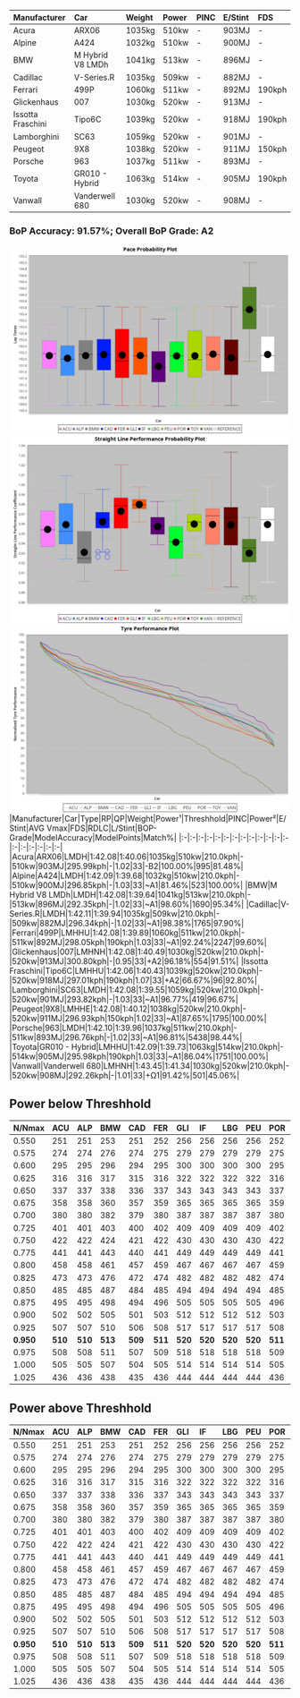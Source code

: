 |Manufacturer|Car|Weight|Power|PINC|E/Stint|FDS|
|:-|:-|:-|:-|:-|:-|:-|
|Acura|ARX06|1035kg|510kw|-|903MJ|-|
|Alpine|A424|1032kg|510kw|-|900MJ|-|
|BMW|M Hybrid V8 LMDh|1041kg|513kw|-|896MJ|-|
|Cadillac|V-Series.R|1035kg|509kw|-|882MJ|-|
|Ferrari|499P|1060kg|511kw|-|892MJ|190kph|
|Glickenhaus|007|1030kg|520kw|-|913MJ|-|
|Issotta Fraschini|Tipo6C|1039kg|520kw|-|918MJ|190kph|
|Lamborghini|SC63|1059kg|520kw|-|901MJ|-|
|Peugeot|9X8|1038kg|520kw|-|911MJ|150kph|
|Porsche|963|1037kg|511kw|-|893MJ|-|
|Toyota|GR010 - Hybrid|1063kg|514kw|-|905MJ|190kph|
|Vanwall|Vanderwell 680|1030kg|520kw|-|908MJ|-|

### BoP Accuracy: 91.57%; Overall BoP Grade: A2
![PACECHART](./IMG/AUTO.png)
![STRAIGHTLINEPERFORMANCECHART](./IMG/AUTO_sp.png)
![TYREPERFORMANCECHART](./IMG/AUTO_tw.png)
|Manufacturer|Car|Type|RP|QP|Weight|Power¹|Threshhold|PINC|Power²|E/Stint|AVG Vmax|FDS|RDLC|L/Stint|BOP-Grade|ModelAccuracy|ModelPoints|Match%|
|:-|:-|:-|:-|:-|:-|:-|:-|:-|:-|:-|:-|:-|:-|:-|:-|:-|:-|:-|
|Acura|ARX06|LMDH|1:42.08|1:40.06|1035kg|510kw|210.0kph|-|510kw|903MJ|295.99kph|-|1.02|33|-B2|100.00%|995|81.48%|
|Alpine|A424|LMDH|1:42.09|1:39.68|1032kg|510kw|210.0kph|-|510kw|900MJ|296.85kph|-|1.03|33|~A1|81.46%|523|100.00%|
|BMW|M Hybrid V8 LMDh|LMDH|1:42.08|1:39.64|1041kg|513kw|210.0kph|-|513kw|896MJ|292.35kph|-|1.02|33|~A1|98.60%|1690|95.34%|
|Cadillac|V-Series.R|LMDH|1:42.11|1:39.94|1035kg|509kw|210.0kph|-|509kw|882MJ|296.34kph|-|1.02|33|~A1|98.38%|1765|97.90%|
|Ferrari|499P|LMHHU|1:42.08|1:39.89|1060kg|511kw|210.0kph|-|511kw|892MJ|298.05kph|190kph|1.03|33|~A1|92.24%|2247|99.60%|
|Glickenhaus|007|LMHNH|1:42.08|1:40.49|1030kg|520kw|210.0kph|-|520kw|913MJ|300.80kph|-|0.95|33|+A2|96.18%|554|91.51%|
|Issotta Fraschini|Tipo6C|LMHHU|1:42.06|1:40.43|1039kg|520kw|210.0kph|-|520kw|918MJ|297.01kph|190kph|1.07|33|+A2|66.67%|96|92.80%|
|Lamborghini|SC63|LMDH|1:42.08|1:39.55|1059kg|520kw|210.0kph|-|520kw|901MJ|293.82kph|-|1.03|33|~A1|96.77%|419|96.67%|
|Peugeot|9X8|LMHHE|1:42.08|1:40.12|1038kg|520kw|210.0kph|-|520kw|911MJ|296.93kph|150kph|1.02|33|~A1|87.65%|1795|100.00%|
|Porsche|963|LMDH|1:42.10|1:39.96|1037kg|511kw|210.0kph|-|511kw|893MJ|296.76kph|-|1.02|33|~A1|96.81%|5438|98.44%|
|Toyota|GR010 - Hybrid|LMHHU|1:42.09|1:39.73|1063kg|514kw|210.0kph|-|514kw|905MJ|295.98kph|190kph|1.03|33|~A1|86.04%|1751|100.00%|
|Vanwall|Vanderwell 680|LMHNH|1:43.45|1:41.34|1030kg|520kw|210.0kph|-|520kw|908MJ|292.26kph|-|1.01|33|+Ω1|91.42%|501|45.06%|

## Power below Threshhold
|N/Nmax|ACU|ALP|BMW|CAD|FER|GLI|IF|LBG|PEU|POR|TOY|VAN|
|:-|:-|:-|:-|:-|:-|:-|:-|:-|:-|:-|:-|:-|
|0.550|251|251|253|251|252|256|256|256|256|252|253|256|
|0.575|274|274|276|274|275|279|279|279|279|275|276|279|
|0.600|295|295|296|294|295|300|300|300|300|295|297|300|
|0.625|316|316|317|315|316|322|322|322|322|316|318|322|
|0.650|337|337|338|336|337|343|343|343|343|337|339|343|
|0.675|358|358|360|357|359|365|365|365|365|359|361|365|
|0.700|380|380|382|379|380|387|387|387|387|380|383|387|
|0.725|401|401|403|400|402|409|409|409|409|402|404|409|
|0.750|422|422|424|421|422|430|430|430|430|422|425|430|
|0.775|441|441|443|440|441|449|449|449|449|441|444|449|
|0.800|458|458|461|457|459|467|467|467|467|459|462|467|
|0.825|473|473|476|472|474|482|482|482|482|474|477|482|
|0.850|485|485|487|484|485|494|494|494|494|485|488|494|
|0.875|495|495|498|494|496|505|505|505|505|496|499|505|
|0.900|502|502|505|501|503|512|512|512|512|503|506|512|
|0.925|507|507|510|506|508|517|517|517|517|508|511|517|
|**0.950**|**510**|**510**|**513**|**509**|**511**|**520**|**520**|**520**|**520**|**511**|**514**|**520**|
|0.975|508|508|511|507|509|518|518|518|518|509|512|518|
|1.000|505|505|507|504|505|514|514|514|514|505|508|514|
|1.025|436|436|438|435|436|444|444|444|444|436|439|444|

## Power above Threshhold
|N/Nmax|ACU|ALP|BMW|CAD|FER|GLI|IF|LBG|PEU|POR|TOY|VAN|
|:-|:-|:-|:-|:-|:-|:-|:-|:-|:-|:-|:-|:-|
|0.550|251|251|253|251|252|256|256|256|256|252|253|256|
|0.575|274|274|276|274|275|279|279|279|279|275|276|279|
|0.600|295|295|296|294|295|300|300|300|300|295|297|300|
|0.625|316|316|317|315|316|322|322|322|322|316|318|322|
|0.650|337|337|338|336|337|343|343|343|343|337|339|343|
|0.675|358|358|360|357|359|365|365|365|365|359|361|365|
|0.700|380|380|382|379|380|387|387|387|387|380|383|387|
|0.725|401|401|403|400|402|409|409|409|409|402|404|409|
|0.750|422|422|424|421|422|430|430|430|430|422|425|430|
|0.775|441|441|443|440|441|449|449|449|449|441|444|449|
|0.800|458|458|461|457|459|467|467|467|467|459|462|467|
|0.825|473|473|476|472|474|482|482|482|482|474|477|482|
|0.850|485|485|487|484|485|494|494|494|494|485|488|494|
|0.875|495|495|498|494|496|505|505|505|505|496|499|505|
|0.900|502|502|505|501|503|512|512|512|512|503|506|512|
|0.925|507|507|510|506|508|517|517|517|517|508|511|517|
|**0.950**|**510**|**510**|**513**|**509**|**511**|**520**|**520**|**520**|**520**|**511**|**514**|**520**|
|0.975|508|508|511|507|509|518|518|518|518|509|512|518|
|1.000|505|505|507|504|505|514|514|514|514|505|508|514|
|1.025|436|436|438|435|436|444|444|444|444|436|439|444|
